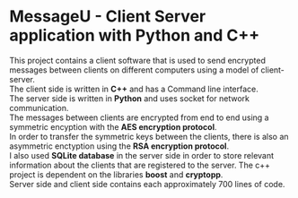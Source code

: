 # MessageU - Client Server application with Python and C++
This project contains a client software that is used to send encrypted messages between clients on different computers using a model of client-server. </br> 
The client side is written in **C++** and has a Command line interface. </br> 
The server side is written in **Python** and uses socket for network communication. </br> 
The messages between clients are encrypted from end to end using a symmetric encyption with the **AES encryption protocol**. </br>
In order to transfer the symmetric keys between the clients, there is also an asymmetric enctyption using the **RSA encryption protocol**. </br>
I also used **SQLite database** in the server side in order to store relevant information about the clients that are registered to the server.
The c++ project is dependent on the libraries **boost** and **cryptopp**.</br>
Server side and client side contains each approximately 700 lines of code.
